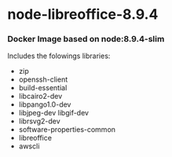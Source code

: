 # node-libreoffice-8.9.4
### Docker Image based on node:8.9.4-slim
Includes the folowings libraries:
* zip
* openssh-client
* build-essential
* libcairo2-dev
* libpango1.0-dev
* libjpeg-dev libgif-dev
* librsvg2-dev
* software-properties-common
* libreoffice
* awscli
